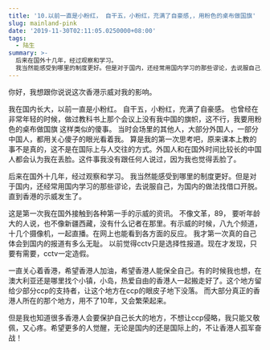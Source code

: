 ```yaml
---
title: '10.以前一直是小粉红， 自干五，小粉红，充满了自豪感,，用粉色的桌布做国旗'
slug: mainland-pink
date: '2019-11-30T02:11:05.0250000+08:00'
tags:
  - 陆生
summary: >-
  后来在国外十几年，经过观察和学习。
  我当然能感受到哪里的制度更好。但是对于国内，还经常用国内学习的那些谬论，去说服自己，为国内的做法找借口开脱。直到香港的示威发生了。
---
```

你好，我想跟你说说这次香港示威对我的影响。

我在国内长大，以前一直是小粉红。 自干五，小粉红，充满了自豪感。 也曾经在非常年轻的时候，做过教科书上那个会议上没有我中国的旗帜，这不行，我要用粉色的桌布做国旗 这样类似的傻事。 当时会场里的其他人，大部分外国人，一部分中国人，都用关心傻子的眼光看着我。 算是我的第一次思考吧，原来课本上教的事不是真的，这不是在国际上与人交往的方式。外国人和在国外时间比较长的中国人都会认为我在丢脸。这件事我没有跟任何人说过，因为我也觉得丢脸了。

后来在国外十几年，经过观察和学习。 我当然能感受到哪里的制度更好。但是对于国内，还经常用国内学习的那些谬论，去说服自己，为国内的做法找借口开脱。直到香港的示威发生了。

这是第一次我在国外接触到各种第一手的示威的资讯。 不像文革，89， 要听年龄大的人说，也不像新疆西藏，没有什么记者在那里。有示威的时候，八九个频道，十几个摄像机，一起直播。在网上也能看到各方面的反应。 我才第一次真的自己体会到国内的报道有多么无耻。 以前觉得cctv只是选择性报道。现在才发现，只要有需要，cctv一定造假。

一直关心着香港，希望香港人加油，希望香港人能保全自己。有的时候我也想，在澳大利亚还是哪里找个小镇，小岛，热爱自由的香港人一起搬走好了。这个地方留给少部分ccp的支持者，让这个地方在ccp的眼皮子地下没落。 而大部分真正的香港人所在的那个地方，用不了10年，又会繁荣起来。

但是我也知道很多香港人会要保护自己长大的地方，不想让ccp侵略，我只能又敬佩，又心疼。希望更多的人觉醒，无论是国内的还是国际上的，不让香港人孤军奋战！
